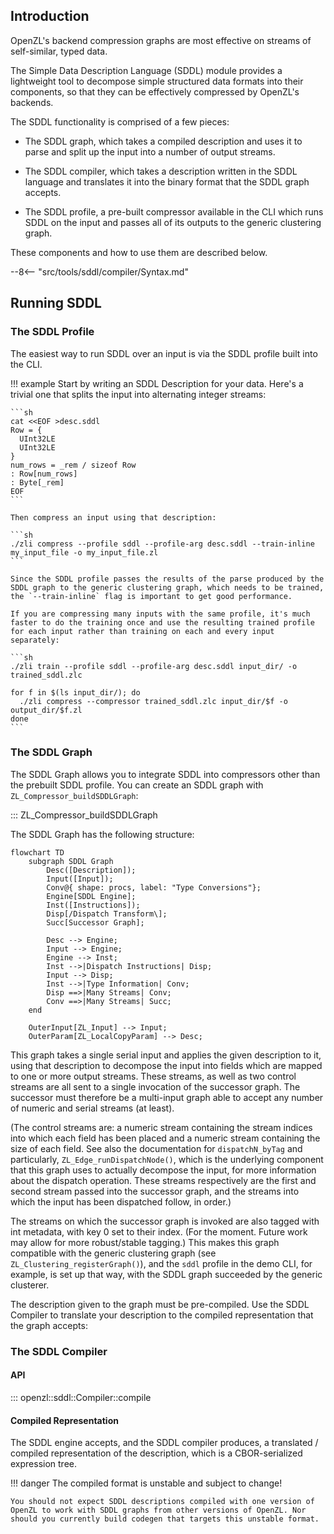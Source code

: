 ## Introduction

OpenZL's backend compression graphs are most effective on streams of self-similar, typed data.

The Simple Data Description Language (SDDL) module provides a lightweight tool to decompose simple structured data formats into their components, so that they can be effectively compressed by OpenZL's backends.

The SDDL functionality is comprised of a few pieces:

* The SDDL graph, which takes a compiled description and uses it to parse and split up the input into a number of output streams.

* The SDDL compiler, which takes a description written in the SDDL language and translates it into the binary format that the SDDL graph accepts.

* The SDDL profile, a pre-built compressor available in the CLI which runs SDDL on the input and passes all of its outputs to the generic clustering graph.

These components and how to use them are described below.

--8<-- "src/tools/sddl/compiler/Syntax.md"

## Running SDDL

### The SDDL Profile

The easiest way to run SDDL over an input is via the SDDL profile built into the CLI.

!!! example
    Start by writing an SDDL Description for your data. Here's a trivial one that splits the input into alternating integer streams:

    ```sh
    cat <<EOF >desc.sddl
    Row = {
      UInt32LE
      UInt32LE
    }
    num_rows = _rem / sizeof Row
    : Row[num_rows]
    : Byte[_rem]
    EOF
    ```

    Then compress an input using that description:

    ```sh
    ./zli compress --profile sddl --profile-arg desc.sddl --train-inline my_input_file -o my_input_file.zl
    ```

    Since the SDDL profile passes the results of the parse produced by the SDDL graph to the generic clustering graph, which needs to be trained, the `--train-inline` flag is important to get good performance.

    If you are compressing many inputs with the same profile, it's much faster to do the training once and use the resulting trained profile for each input rather than training on each and every input separately:

    ```sh
    ./zli train --profile sddl --profile-arg desc.sddl input_dir/ -o trained_sddl.zlc

    for f in $(ls input_dir/); do
      ./zli compress --compressor trained_sddl.zlc input_dir/$f -o output_dir/$f.zl
    done
    ```

### The SDDL Graph

The SDDL Graph allows you to integrate SDDL into compressors other than the prebuilt SDDL profile. You can create an SDDL graph with `ZL_Compressor_buildSDDLGraph`:

::: ZL_Compressor_buildSDDLGraph

The SDDL Graph has the following structure:

``` mermaid
flowchart TD
    subgraph SDDL Graph
        Desc([Description]);
        Input([Input]);
        Conv@{ shape: procs, label: "Type Conversions"};
        Engine[SDDL Engine];
        Inst([Instructions]);
        Disp[/Dispatch Transform\];
        Succ[Successor Graph];

        Desc --> Engine;
        Input --> Engine;
        Engine --> Inst;
        Inst -->|Dispatch Instructions| Disp;
        Input --> Disp;
        Inst -->|Type Information| Conv;
        Disp ==>|Many Streams| Conv;
        Conv ==>|Many Streams| Succ;
    end

    OuterInput[ZL_Input] --> Input;
    OuterParam[ZL_LocalCopyParam] --> Desc;
```

This graph takes a single serial input and applies the given description to it, using that description to decompose the input into fields which are mapped to one or more output streams. These streams, as well as two control streams are all sent to a single invocation of the successor graph. The successor must therefore be a multi-input graph able to accept any number of numeric and serial streams (at least).

(The control streams are: a numeric stream containing the stream indices into which each field has been placed and a numeric stream containing the size of each field. See also the documentation for `dispatchN_byTag` and particularly, `ZL_Edge_runDispatchNode()`, which is the underlying component that this graph uses to actually decompose the input, for more information about the dispatch operation. These streams respectively are the first and second stream passed into the successor graph, and the streams into which the input has been dispatched follow, in order.)

The streams on which the successor graph is invoked are also tagged with int metadata, with key 0 set to their index. (For the moment. Future work may allow for more robust/stable tagging.) This makes this graph compatible with the generic clustering graph (see `ZL_Clustering_registerGraph()`), and the `sddl` profile in the demo CLI, for example, is set up that way, with the SDDL graph succeeded by the generic clusterer.

The description given to the graph must be pre-compiled. Use the SDDL Compiler to translate your description to the compiled representation that the graph accepts:

### The SDDL Compiler

#### API

::: openzl::sddl::Compiler::compile

#### Compiled Representation

The SDDL engine accepts, and the SDDL compiler produces, a translated / compiled representation of the description, which is a CBOR-serialized expression tree.

!!! danger
    The compiled format is unstable and subject to change!

    You should not expect SDDL descriptions compiled with one version of OpenZL to work with SDDL graphs from other versions of OpenZL. Nor should you currently build codegen that targets this unstable format.

